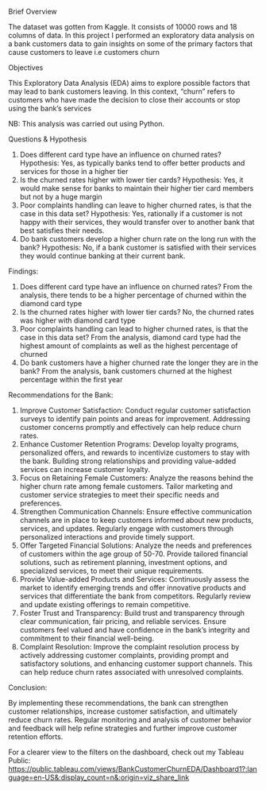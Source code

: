 Brief Overview

The dataset was gotten from Kaggle. It consists of 10000 rows and 18 columns of data. In this project I performed an exploratory data analysis on a bank customers data to gain insights on some of the primary factors that cause customers to leave i.e customers churn

Objectives

This Exploratory Data Analysis (EDA) aims to explore possible factors that may lead to bank customers leaving. In this context, “churn” refers to customers who have made the decision to close their accounts or stop using the bank’s services

NB: This analysis was carried out using Python.

Questions & Hypothesis

1. Does different card type have an influence on churned rates?
Hypothesis: Yes, as typically banks tend to offer better products and services for those in a higher tier
2. Is the churned rates higher with lower tier cards?
Hypothesis: Yes, it would make sense for banks to maintain their higher tier card members but not by a huge margin
3. Poor complaints handling can leave to higher churned rates, is that the case in this data set?
Hypothesis: Yes, rationally if a customer is not happy with their services, they would transfer over to another bank that best satisfies their needs.
4. Do bank customers develop a higher churn rate on the long run with the bank?
Hypothesis: No, if a bank customer is satisfied with their services they would continue banking at their current bank.

Findings:

1. Does different card type have an influence on churned rates? From the analysis, there tends to be a higher percentage of churned within the diamond card type
2. Is the churned rates higher with lower tier cards? No, the churned rates was higher with diamond card type
3. Poor complaints handling can lead to higher churned rates, is that the case in this data set?
From the analysis, diamond card type had the highest amount of complaints as well as the highest percentage of churned
4. Do bank customers have a higher churned rate the longer they are in the bank? From the analysis, bank customers churned at the highest percentage within the first year
   
Recommendations for the Bank:

1. Improve Customer Satisfaction: Conduct regular customer satisfaction surveys to identify pain points and areas for improvement. Addressing customer concerns promptly and effectively can help reduce churn rates.
2. Enhance Customer Retention Programs: Develop loyalty programs, personalized offers, and rewards to incentivize customers to stay with the bank. Building strong relationships and providing value-added services can increase customer loyalty.
3. Focus on Retaining Female Customers: Analyze the reasons behind the higher churn rate among female customers. Tailor marketing and customer service strategies to meet their
specific needs and preferences.
4. Strengthen Communication Channels: Ensure effective communication channels are in place to keep customers informed about new products, services, and updates. Regularly engage with customers through personalized interactions and provide timely support.
5. Offer Targeted Financial Solutions: Analyze the needs and preferences of customers within the age group of 50-70. Provide tailored financial solutions, such as retirement planning, investment options, and specialized services, to meet their unique requirements.
6. Provide Value-added Products and Services: Continuously assess the market to identify emerging trends and offer innovative products and services that differentiate the bank from competitors. Regularly review and update existing offerings to remain competitive.
7. Foster Trust and Transparency: Build trust and transparency through clear communication, fair pricing, and reliable services. Ensure customers feel valued and have confidence in the bank’s integrity and commitment to their financial well-being.
8. Complaint Resolution: Improve the complaint resolution process by actively addressing customer complaints, providing prompt and satisfactory solutions, and enhancing customer support channels. This can help reduce churn rates associated with unresolved complaints.

Conclusion:

By implementing these recommendations, the bank can strengthen customer relationships, increase customer satisfaction, and ultimately reduce churn rates. Regular monitoring and analysis of customer behavior and feedback will help refine strategies and further improve customer retention efforts.

For a clearer view to the filters on the dashboard, check out my Tableau Public: https://public.tableau.com/views/BankCustomerChurnEDA/Dashboard1?:language=en-US&:display_count=n&:origin=viz_share_link
